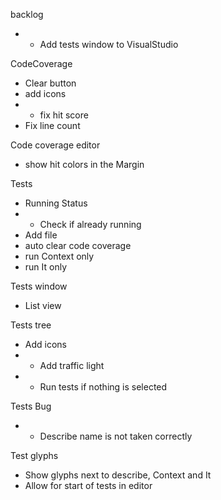 backlog
* + Add tests window to VisualStudio


CodeCoverage
* Clear button
* add icons
* + fix hit score
* Fix line count

Code coverage editor
* show hit colors in the Margin


Tests
* Running Status
* + Check if already running
* Add file
* auto clear code coverage
* run Context only
* run It only


Tests window
* List view 

Tests tree
* Add icons
* + Add traffic light
* + Run tests if nothing is selected


Tests Bug
* + Describe name is not taken correctly

Test glyphs
* Show glyphs next to describe, Context and It
* Allow for start of tests in editor



